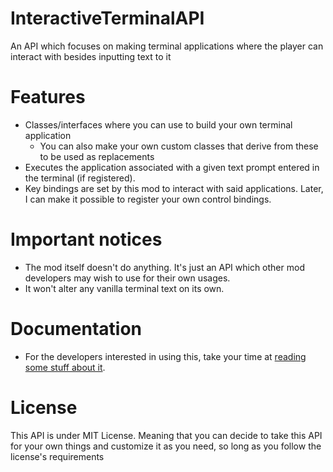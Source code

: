 # InteractiveTerminalAPI
An API which focuses on making terminal applications where the player can interact with besides inputting text to it

# Features
- Classes/interfaces where you can use to build your own terminal application
	- You can also make your own custom classes that derive from these to be used as replacements
- Executes the application associated with a given text prompt entered in the terminal (if registered).
- Key bindings are set by this mod to interact with said applications. Later, I can make it possible to register your own control bindings.

# Important notices
- The mod itself doesn't do anything. It's just an API which other mod developers may wish to use for their own usages.
- It won't alter any vanilla terminal text on its own.

# Documentation
- For the developers interested in using this, take your time at [reading some stuff about it](https://github.com/WhiteSpike/InteractiveTerminalAPI/wiki/Classes).

# License
This API is under MIT License. Meaning that you can decide to take this API for your own things and customize it as you need, so long as you follow the license's requirements
